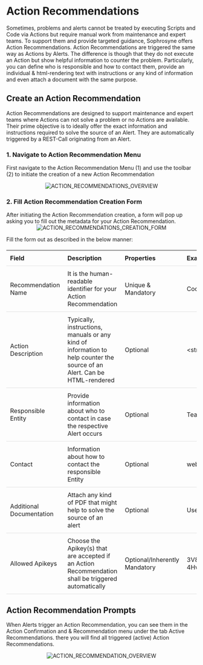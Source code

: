 # Action Recommendations

Sometimes, problems and alerts cannot be treated by executing Scripts and Code via Actions but require manual work from maintenance and expert teams. To support them and provide targeted guidance, Sophrosyne offers Action Recommendations. Action Recommendations are triggered the same way as Actions by Alerts. The difference is though that they do not execute an Action but show helpful information to counter the problem. Particularly, you can define who is responsible and how to contact them, provide an individual & html-rendering text with instructions or any kind of information and even attach a document with the same purpose.

## Create an Action Recommendation

Action Recommendations are designed to support maintenance and expert teams where Actions can not solve a problem or no Actions are available. Their prime objective is to ideally offer the exact information and instructions required to solve the source of an Alert. They are automatically triggered by a REST-Call originating from an Alert.

<h3>1. Navigate to Action Recommendation Menu</h3>

First navigate to the Action Recommendation Menu (1) and use the toolbar (2) to initiate the creation of a new Action Recommendation

<div style="text-align: center">
<img src="/sophrosyne/v.1.0.0/_media/ACTION_RECOMMENDATIONS_OVERVIEW.png" alt="ACTION_RECOMMENDATIONS_OVERVIEW" style="max-height:50vh">
</div>

<h3>2. Fill Action Recommendation Creation Form</h3>
After initiating the Action Recommendation creation, a form will pop up asking you to fill out the metadata for your Action Recommendation.<br/>

<div style="text-align: center">
<img src="/sophrosyne/v.1.0.0/_media/ACTION_RECOMMENDATIONS_CREATION_FORM.png" alt="ACTION_RECOMMENDATIONS_CREATION_FORM" style="max-height:50vh">
</div>

Fill the form out as described in the below manner:

<table style="width: 100%; border-collapse: collapse; margin-top: 20px;">
  <tr>
    <th style="padding: 10px; text-align: left; border-bottom: 1px solid #ddd;">Field</th>
    <th style="padding: 10px; text-align: left; border-bottom: 1px solid #ddd;">Description</th>
    <th style="padding: 10px; text-align: left; border-bottom: 1px solid #ddd;">Properties</th>
    <th style="padding: 10px; text-align: left; border-bottom: 1px solid #ddd;">Example</th>
  </tr>
  <tr>
    <td style="padding: 10px; text-align: left; border-bottom: 1px solid #ddd;">Recommendation Name</td>
    <td style="padding: 10px; text-align: left; border-bottom: 1px solid #ddd;">It is the human-readable identifier for your Action Recommendation</td>
    <td style="padding: 10px; text-align: left; border-bottom: 1px solid #ddd;">Unique & Mandatory</td>
    <td style="padding: 10px; text-align: left; border-bottom: 1px solid #ddd;">Cool Action Recommendation</td>
  </tr>
  <tr>
    <td style="padding: 10px; text-align: left; border-bottom: 1px solid #ddd;">Action Description</td>
    <td style="padding: 10px; text-align: left; border-bottom: 1px solid #ddd;">Typically, instructions, manuals or any kind of information to help counter the source of an Alert. Can be HTML-rendered</td>
    <td style="padding: 10px; text-align: left; border-bottom: 1px solid #ddd;">Optional</td>
    <td style="padding: 10px; text-align: left; border-bottom: 1px solid #ddd;">&lt;strong&gt;DO THIS&lt;/strong&gt;&lt;br/&gt;&lt;p&gt;&lt;Thank you&lt;/p&gt;
</td>
  </tr>
    <tr>
    <td style="padding: 10px; text-align: left; border-bottom: 1px solid #ddd;">Responsible Entity</td>
    <td style="padding: 10px; text-align: left; border-bottom: 1px solid #ddd;">Provide information about who to contact in case the respective Alert occurs</td>
    <td style="padding: 10px; text-align: left; border-bottom: 1px solid #ddd;">Optional</td>
    <td style="padding: 10px; text-align: left; border-bottom: 1px solid #ddd;">Team Webservices Development</td>
  </tr>
  <tr>
    <td style="padding: 10px; text-align: left; border-bottom: 1px solid #ddd;">Contact</td>
    <td style="padding: 10px; text-align: left; border-bottom: 1px solid #ddd;">Information about how to contact the responsible Entity</td>
    <td style="padding: 10px; text-align: left; border-bottom: 1px solid #ddd;">Optional</td>
    <td style="padding: 10px; text-align: left; border-bottom: 1px solid #ddd;">webservice-development@mycompany.com</td>
  </tr>
  <tr>
    <td style="padding: 10px; text-align: left; border-bottom: 1px solid #ddd;">Additional Documentation</td>
    <td style="padding: 10px; text-align: left; border-bottom: 1px solid #ddd;">Attach any kind of PDF that might help to solve the source of an alert</td>
    <td style="padding: 10px; text-align: left; border-bottom: 1px solid #ddd;">Optional</td>
    <td style="padding: 10px; text-align: left; border-bottom: 1px solid #ddd;">Use the Mask</td>
  <tr>
    <td style="padding: 10px; text-align: left; border-bottom: 1px solid #ddd;">Allowed Apikeys</td>
    <td style="padding: 10px; text-align: left; border-bottom: 1px solid #ddd;">Choose the Apikey(s) that are accepted if an Action Recommendation shall be triggered automatically </td>
    <td style="padding: 10px; text-align: left; border-bottom: 1px solid #ddd;">Optional/Inherently Mandatory</td>
    <td style="padding: 10px; text-align: left; border-bottom: 1px solid #ddd;">3V8CwBpNWcLakra3KlPKW8CjxDWfwTpKMuZgd2Om71u6EVBsADDyUd-4Hvmrsxug3rlrSGWNXLQXYUwz5bfftQ</td>
  </tr>
</table>

## Action Recommendation Prompts

When Alerts trigger an Action Recommendation, you can see them in the Action Confirmation and & Recommendation menu under the tab Active Recommendations. there you will find all triggered (active) Action Recommendations.

<div style="text-align: center">
<img src="/sophrosyne/v.1.0.0/_media/ACTION_RECOMMENDATION_OVERVIEW.png" alt="ACTION_RECOMMENDATION_OVERVIEW" style="max-height:50vh">
</div>